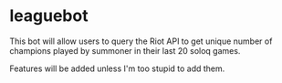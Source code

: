 # leaguebot

This bot will allow users to query the Riot API to get unique number of champions played by summoner in their last 20 soloq games.

Features will be added unless I'm too stupid to add them.
